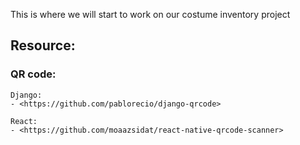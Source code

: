 This is where we will start to work on our costume inventory project


## Resource:

### QR code:
    Django:
    - <https://github.com/pablorecio/django-qrcode>
    
    React:
    - <https://github.com/moaazsidat/react-native-qrcode-scanner>